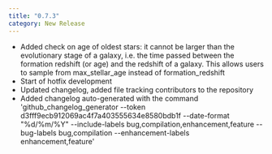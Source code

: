 ```yaml
---
title: "0.7.3"
category: New Release
---
```

- Added check on age of oldest stars: it cannot be larger than the evolutionary stage of a galaxy, i.e. the time passed between the formation redshift (or age) and the redshift of a galaxy. This allows users to sample from max_stellar_age instead of formation_redshift
- Start of hotfix development
- Updated changelog, added file tracking contributors to the repository
- Added changelog auto-generated with the command 'github_changelog_generator --token d3fff9ecb912069ac4f7a403555634e8580bdb1f --date-format "%d/%m/%Y" --include-labels bug,compilation,enhancement,feature --bug-labels bug,compilation --enhancement-labels enhancement,feature'
